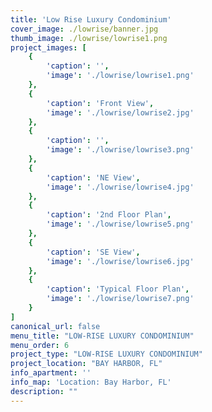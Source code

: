```yaml
---
title: 'Low Rise Luxury Condominium'
cover_image: ./lowrise/banner.jpg
thumb_image: ./lowrise/lowrise1.png
project_images: [
    {
        'caption': '',
        'image': './lowrise/lowrise1.png'
    },
    {
        'caption': 'Front View',
        'image': './lowrise/lowrise2.jpg' 
    },
    {
        'caption': '',
        'image': './lowrise/lowrise3.png' 
    },      
    {
        'caption': 'NE View',
        'image': './lowrise/lowrise4.jpg' 
    },  
    {
        'caption': '2nd Floor Plan',
        'image': './lowrise/lowrise5.png' 
    },
    {
        'caption': 'SE View',
        'image': './lowrise/lowrise6.jpg' 
    },
    {
        'caption': 'Typical Floor Plan',
        'image': './lowrise/lowrise7.png' 
    }
]
canonical_url: false
menu_title: "LOW-RISE LUXURY CONDOMINIUM"
menu_order: 6
project_type: "LOW-RISE LUXURY CONDOMINIUM"
project_location: "BAY HARBOR, FL"
info_apartment: ''
info_map: 'Location: Bay Harbor, FL'
description: ""
---
```



